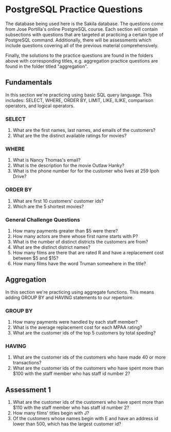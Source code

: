 # PostgreSQL Practice Questions
The database being used here is the Sakila database. The questions come from
Jose Portilla's online PostgreSQL course. Each section will contain subsections
with questions that are targeted at practicing a certain type of PostgreSQL 
command. Additionally, there will be assessments which include questions 
covering all of the previous material comprehensively.

Finally, the solutions to the practice questions are found in the folders above
with corresponding titles, e.g. aggregation practice questions are found in the
folder titled "aggregation".

## Fundamentals
In this section we're practicing using basic SQL query language. This includes:
SELECT, WHERE, ORDER BY, LIMIT, LIKE, ILIKE, comparison operators, and logical
operators.
### SELECT
1. What are the first names, last names, and emails of the customers?
2. What are the the distinct available ratings for movies?

### WHERE
1. What is Nancy Thomas's email?
2. What is the description for the movie Outlaw Hanky?
3. What is the phone number for for the customer who lives at 259 Ipoh Drive?

### ORDER BY
1. What are first 10 customers' customer ids?
2. Which are the 5 shortest movies?

### General Challenge Questions
1. How many payments greater than $5 were there?
2. How many actors are there whose first name starts with P?
3. What is the number of distinct districts the customers are from?
4. What are the distinct district names?
5. How many films are there that are rated R and have a replacement cost 
between $5 and $15?
6. How many films have the word Truman somewhere in the title?

## Aggregation
In this section we're practicing using aggregate functions. This means adding 
GROUP BY and HAVING statements to our repertoire.
### GROUP BY
1. How many payments were handled by each staff member?
2. What is the average replacement cost for each MPAA rating?
3. What are the customer ids of the top 5 customers by total speding?
### HAVING
1. What are the customer ids of the customers who have made 40 or more 
transactions?
2. What are the customer ids of the customers who have spent more than $100 
with the staff member who has staff id number 2?

## Assessment 1
1. What are the customer ids of the customers who have spent more than $110 
with the staff member who has staff id number 2?
2. How many films' titles begin with J?
3. Of the customers whose names begin with E and have an address id lower than
500, which has the largest customer id?

